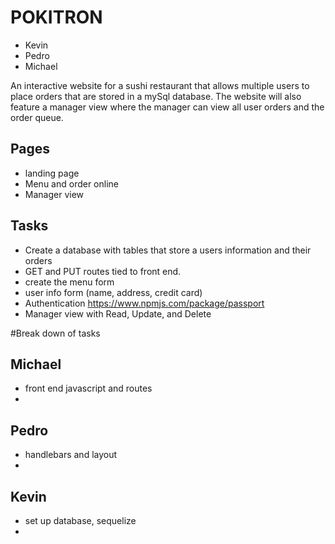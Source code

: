 # POKITRON
- Kevin
- Pedro
- Michael 

An interactive website for a sushi restaurant that allows multiple users to place orders that are stored in a mySql database.  The website will also feature a manager view where the manager can view all user orders and the order queue.  

## Pages
- landing page
- Menu and order online
- Manager view



## Tasks

- Create a database with tables that store a users information and their orders
- GET and PUT routes tied to front end.  
- create the menu form
- user info form (name, address, credit card)
- Authentication https://www.npmjs.com/package/passport
- Manager view with Read, Update, and Delete


#Break down of tasks
## Michael
- front end javascript and routes
- 

## Pedro
- handlebars and layout
- 

## Kevin
- set up database, sequelize 
- 
